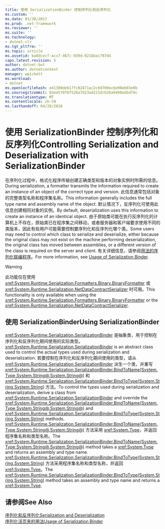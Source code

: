 ```yaml
---
title: 使用 SerializationBinder 控制序列化和反序列化
ms.custom: ''
ms.date: 03/30/2017
ms.prod: .net-framework
ms.reviewer: ''
ms.suite: ''
ms.technology:
- dotnet-clr
ms.tgt_pltfrm: ''
ms.topic: article
ms.assetid: ba8dcecf-acc7-467c-939d-021bbac797d4
caps.latest.revision: 5
author: dotnet-bot
ms.author: dotnetcontent
manager: wpickett
ms.workload:
- dotnet
ms.openlocfilehash: e41308de617fc02471ac2cb9769ec6e90e665e0b
ms.sourcegitcommit: 03ee570f6f528a7d23a4221dcb26a9498edbdf8c
ms.translationtype: MT
ms.contentlocale: zh-CN
ms.lasthandoff: 04/28/2018
---
```

# <a name="controlling-serialization-and-deserialization-with-serializationbinder"></a><span data-ttu-id="5c16b-102">使用 SerializationBinder 控制序列化和反序列化</span><span class="sxs-lookup"><span data-stu-id="5c16b-102">Controlling Serialization and Deserialization with SerializationBinder</span></span>
<span data-ttu-id="5c16b-103">在序列化过程中，格式化程序传输创建正确类型和版本的对象实例时所需的信息。</span><span class="sxs-lookup"><span data-stu-id="5c16b-103">During serialization, a formatter transmits the information required to create an instance of an object of the correct type and version.</span></span> <span data-ttu-id="5c16b-104">此信息通常包括对象的完整类型名称和程序集名称。</span><span class="sxs-lookup"><span data-stu-id="5c16b-104">This information generally includes the full type name and assembly name of the object.</span></span> <span data-ttu-id="5c16b-105">默认情况下，反序列化可使用此信息创建相同对象的实例。</span><span class="sxs-lookup"><span data-stu-id="5c16b-105">By default, deserialization uses this information to create an instance of an identical object.</span></span> <span data-ttu-id="5c16b-106">由于原始类可能在执行反序列化的计算机上不存在，原始类已在程序集之间移动，或者服务器和客户端要求使用不同的类版本，因此有些用户可能需要控制要序列化和反序列化哪个类。</span><span class="sxs-lookup"><span data-stu-id="5c16b-106">Some users may need to control which class to serialize and deserialize, either because the original class may not exist on the machine performing deserialization, the original class has moved between assemblies, or a different version of the class is required on the server and client.</span></span> <span data-ttu-id="5c16b-107">有关详细信息，请参阅[用法的序列化联编程序](../../../../docs/framework/wcf/samples/usage-of-serialization-binder.md)。</span><span class="sxs-lookup"><span data-stu-id="5c16b-107">For more information, see [Usage of Serialization Binder](../../../../docs/framework/wcf/samples/usage-of-serialization-binder.md).</span></span>  
  
> [!WARNING]
>  <span data-ttu-id="5c16b-108">此功能仅在使用 <xref:System.Runtime.Serialization.Formatters.Binary.BinaryFormatter> 或 <xref:System.Runtime.Serialization.NetDataContractSerializer> 时可用。</span><span class="sxs-lookup"><span data-stu-id="5c16b-108">This functionality is only available when using the <xref:System.Runtime.Serialization.Formatters.Binary.BinaryFormatter> or the <xref:System.Runtime.Serialization.NetDataContractSerializer>.</span></span>  
  
## <a name="using-serializationbinder"></a><span data-ttu-id="5c16b-109">使用 SerializationBinder</span><span class="sxs-lookup"><span data-stu-id="5c16b-109">Using SerializationBinder</span></span>  
 <span data-ttu-id="5c16b-110"><xref:System.Runtime.Serialization.SerializationBinder> 是抽象类，用于控制在序列化和反序列化期间使用的实际类型。</span><span class="sxs-lookup"><span data-stu-id="5c16b-110"><xref:System.Runtime.Serialization.SerializationBinder> is an abstract class used to control the actual types used during serialization and deserialization.</span></span> <span data-ttu-id="5c16b-111">若要控制在序列化和反序列化期间使用的类型，请从 <xref:System.Runtime.Serialization.SerializationBinder> 派生一个类，并重写 <xref:System.Runtime.Serialization.SerializationBinder.BindToName(System.Type,System.String@,System.String@)> 和 <xref:System.Runtime.Serialization.SerializationBinder.BindToType(System.String,System.String)> 方法。</span><span class="sxs-lookup"><span data-stu-id="5c16b-111">To control the types used during serialization and deserialization, derive a class from <xref:System.Runtime.Serialization.SerializationBinder> and override the <xref:System.Runtime.Serialization.SerializationBinder.BindToName(System.Type,System.String@,System.String@)> and <xref:System.Runtime.Serialization.SerializationBinder.BindToType(System.String,System.String)> methods.</span></span> <span data-ttu-id="5c16b-112"><xref:System.Runtime.Serialization.SerializationBinder.BindToName(System.Type,System.String@,System.String@)> 方法采用 <xref:System.Type>，并返回程序集名称和类型名称。</span><span class="sxs-lookup"><span data-stu-id="5c16b-112">The <xref:System.Runtime.Serialization.SerializationBinder.BindToName(System.Type,System.String@,System.String@)> method takes a <xref:System.Type> and returns an assembly and type name.</span></span> <span data-ttu-id="5c16b-113"><xref:System.Runtime.Serialization.SerializationBinder.BindToType(System.String,System.String)> 方法采用程序集名称和类型名称，并返回 <xref:System.Type>。</span><span class="sxs-lookup"><span data-stu-id="5c16b-113">The <xref:System.Runtime.Serialization.SerializationBinder.BindToType(System.String,System.String)> method takes an assembly and type name and returns a <xref:System.Type>.</span></span>  
  
## <a name="see-also"></a><span data-ttu-id="5c16b-114">请参阅</span><span class="sxs-lookup"><span data-stu-id="5c16b-114">See Also</span></span>  
 [<span data-ttu-id="5c16b-115">序列化和反序列化</span><span class="sxs-lookup"><span data-stu-id="5c16b-115">Serialization and Deserialization</span></span>](../../../../docs/framework/wcf/feature-details/serialization-and-deserialization.md)  
 [<span data-ttu-id="5c16b-116">序列化活页夹的用法</span><span class="sxs-lookup"><span data-stu-id="5c16b-116">Usage of Serialization Binder</span></span>](../../../../docs/framework/wcf/samples/usage-of-serialization-binder.md)
